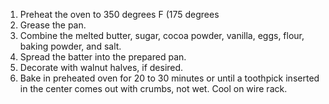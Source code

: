 1) Preheat the oven to 350 degrees F (175 degrees 
2) Grease the pan.
3) Combine the melted butter, sugar, cocoa powder, vanilla, eggs, flour, baking powder, and salt.
4) Spread the batter into the prepared pan.
5) Decorate with walnut halves, if desired.
6) Bake in preheated oven for 20 to 30 minutes or until a toothpick inserted in the center comes out with crumbs, not wet. Cool on wire rack.